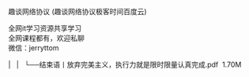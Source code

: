 趣谈网络协议 (趣谈网络协议极客时间百度云)

全网it学习资源共享学习<br>全网课程都有，欢迎私聊<br>微信：jerryttom<br>

| &nbsp;&nbsp;| &nbsp;&nbsp;└──结束语丨放弃完美主义，执行力就是限时限量认真完成.pdf &nbsp;1.70M
